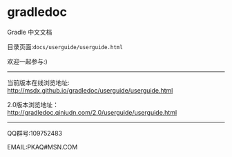 gradledoc
=========

Gradle 中文文档

目录页面:`docs/userguide/userguide.html`

欢迎一起参与:)

---

当前版本在线浏览地址:
http://msdx.github.io/gradledoc/userguide/userguide.html

2.0版本浏览地址：
http://gradledoc.qiniudn.com/2.0/userguide/userguide.html

---

QQ群号:109752483

EMAIL:PKAQ#MSN.COM
